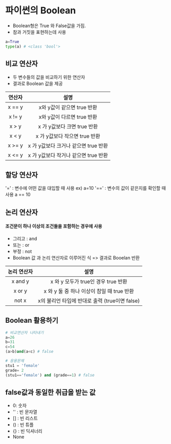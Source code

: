 # 파이썬의 Boolean
* Boolean형은 True 와 False값을 가짐.
* 참과 거짓을 표현하는데 사용

``` python
a=True
type(a) # <class 'bool'>
```

## 비교 연산자
* 두 변수들의 값을 비교하기 위한 연산자
* 결과로 Boolean 값을 제공

 연산자 | 설명
:----: | :----:
x == y | x와 y값이 같으면 true 반환
x != y | x와 y값이 다르면 true 반환
x > y |  x 가 y값보다 크면 true 반환
x < y | x 가 y값보다 작으면 true 반환 
x >= y | x 가 y값보다 크거나 같으면 true 반환
x <= y | x 가 y값보다 작거나 같으면 true 반환

## 할당 연산자
 '=' : 변수에 어떤 값을 대입할 때 사용 ex) a=10
 '==' : 변수의 값이 같은지를 확인할 때 사용 a == 10
 
 ## 논리 연산자
 ####  조건문이 하나 이상의 조건들을 포함하는 경우에 사용
 * 그리고 : and
 * 또는 : or
 * 부정 : not
* Boolean 값 과 논리 연산자로 이루어진 식 => 결과로 Booelan 반환

논리 연산자 | 설명
:----: | :----:
x and y | x 와 y 모두가 true인 경우 true 반환
x or y | x 와 y 둘 중 하나 이상이 참일 때 true 반환
not x | x의 불리언 타입에 반대로 출력 (true이면 false)  

## Boolean 활용하기

``` python
# 비교연산자 나타내기
a=26
b=31
c=54
(a>b)and(a<c) # false
```

``` python
# 응용문제
stu1 = 'female'
grade= 2
(stu1=='female') and (grade==1) # false
```

## false값과 동일한 취급을 받는 값

* 0: 숫자
* '' : 빈 문자열
* [] : 빈 리스트
* () : 빈 튜플
* {} : 빈 딕셔너리
* None








